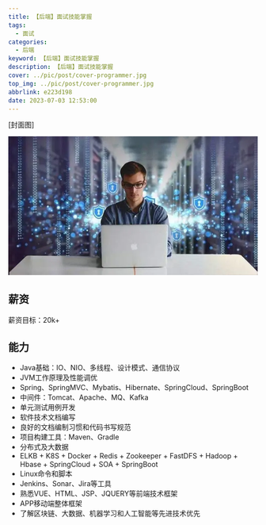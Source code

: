 ```yaml
---
title: 【后端】面试技能掌握
tags:
  - 面试
categories:
  - 后端
keyword: 【后端】面试技能掌握
description: 【后端】面试技能掌握
cover: ../pic/post/cover-programmer.jpg
top_img: ../pic/post/cover-programmer.jpg
abbrlink: e223d198
date: 2023-07-03 12:53:00
---
```


[封面图]

![封面图](../pic/post/cover-programmer.jpg)

## 薪资

薪资目标：20k+

## 能力

* Java基础：IO、NIO、多线程、设计模式、通信协议
* JVM工作原理及性能调优
* Spring、SpringMVC、Mybatis、Hibernate、SpringCloud、SpringBoot
* 中间件：Tomcat、Apache、MQ、Kafka
* 单元测试用例开发
* 软件技术文档编写
* 良好的文档编制习惯和代码书写规范
* 项目构建工具：Maven、Gradle
* 分布式及大数据
* ELKB + K8S + Docker + Redis + Zookeeper + FastDFS + Hadoop + Hbase + SpringCloud + SOA + SpringBoot
* Linux命令和脚本
* Jenkins、Sonar、Jira等工具
* 熟悉VUE、HTML、JSP、JQUERY等前端技术框架
* APP移动端整体框架
* 了解区块链、大数据、机器学习和人工智能等先进技术优先

